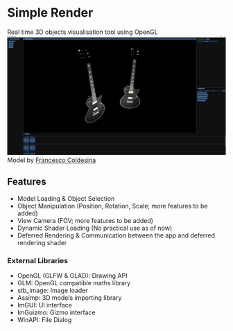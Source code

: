# Simple Render
Real time 3D objects visualisation tool using OpenGL  
![preview](readme_imgs/preview2.png)  
Model by [Francesco Coldesina](https://sketchfab.com/3d-models/gibson-from-rickgreeve-cee58deadaa44425bbb4bf8f0ec46b44)


## Features
* Model Loading & Object Selection
* Object Manipulation (Position, Rotation, Scale; more features to be added)
* View Camera (FOV; more features to be added)
* Dynamic Shader Loading (No practical use as of now)
* Deferred Rendering & Communication between the app and deferred rendering shader


### External Libraries
* OpenGL (GLFW & GLAD): Drawing API
* GLM: OpenGL compatible maths library
* stb_image: Image loader
* Assimp: 3D models importing library
* ImGUI: UI interface
* ImGuizmo: Gizmo interface
* WinAPI: File Dialog

